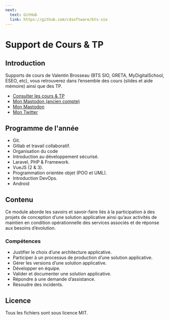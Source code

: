 ```yaml
---
next:
  text: GitHub
  link: https://github.com/c4software/bts-sio
---
```


# Support de Cours & TP

## Introduction

Supports de cours de Valentin Brosseau (BTS SIO, GRETA, MyDigitalSchool, ESEO, etc), vous retrouverez dans l’ensemble des cours (slides et aide mémoire) ainsi que des TP.

- [Consulter les cours & TP](https://cours.brosseau.ovh/)
- <a rel="me" href="https://mastodon.social/@c4software">Mon Mastodon (ancien compte)</a>
- <a rel="me" href="https://mastodon.gougere.fr/@c4software">Mon Mastodon</a>
- <a rel="me" href="https://twitter.com/c4software">Mon Twitter</a>

## Programme de l'année

- Git.
- Gitlab et travail collaboratif.
- Organisation du code
- Introduction au développement sécurisé.
- Laravel, PHP & Framework.
- VueJS (2 & 3).
- Programmation orientée objet (POO et UML).
- Introduction DevOps.
- Android

## Contenu

Ce module aborde les savoirs et savoir-faire liés à la participation à des projets de conception d’une
solution applicative ainsi qu’aux activités de maintien en condition opérationnelle des services associés
et de réponse aux besoins d’évolution.

### Compétences

- Justifier le choix d’une architecture applicative.
- Participer à un processus de production d’une solution applicative.
- Gérer les versions d’une solution applicative.
- Développer en équipe.
- Valider et documenter une solution applicative.
- Répondre à une demande d’assistance.
- Résoudre des incidents.

## Licence

Tous les fichiers sont sous licence MIT.
